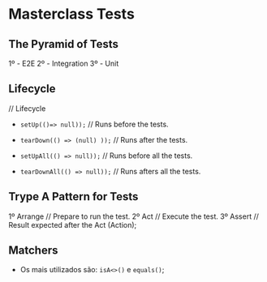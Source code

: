 # Masterclass Tests


## The Pyramid of Tests

 1º - E2E
 2º - Integration
 3º - Unit


## Lifecycle

  // Lifecycle
  - `setUp(()=> null));` // Runs before the tests.
  - `tearDown(() => (null) ));`  // Runs after the tests.
  
  - `setUpAll(() => null));` // Runs before all the tests.
  - `tearDownAll(() => null));` // Runs afters all the tests.

 ## Trype A Pattern for Tests

 1º Arrange // Prepare to run the test.
 2º Act // Execute the test.
 3º Assert // Result expected after the Act (Action);

 ## Matchers

 - Os mais utilizados são: `isA<>()` e `equals()`;